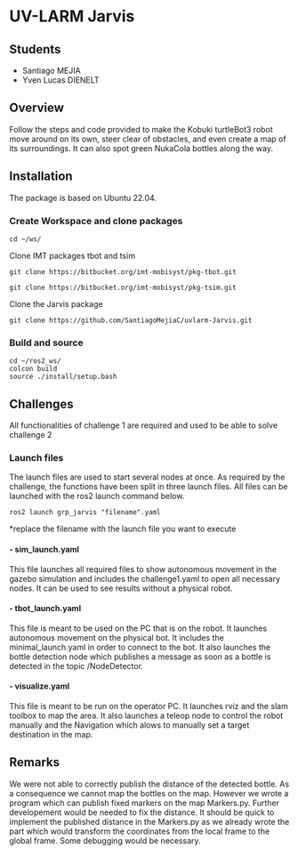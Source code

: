 # UV-LARM Jarvis

## Students

- Santiago MEJIA
- Yven Lucas DIENELT

## Overview
Follow the steps and code provided to make the Kobuki turtleBot3 robot move around on its own, steer clear of obstacles, and even create a map of its surroundings. It can also spot green NukaCola bottles along the way.

## Installation

The package is based on Ubuntu 22.04.

### Create Workspace and clone packages
```
cd ~/ws/
```
Clone IMT packages tbot and tsim
```
git clone https://bitbucket.org/imt-mobisyst/pkg-tbot.git
```
```
git clone https://bitbucket.org/imt-mobisyst/pkg-tsim.git
```
Clone the Jarvis package
```
git clone https://github.com/SantiagoMejiaC/uvlarm-Jarvis.git
```
### Build and source
```
cd ~/ros2_ws/
colcon build
source ./install/setup.bash
```

## Challenges
All functionalities of challenge 1 are required and used to be able to solve challenge 2

### Launch files
The launch files are used to start several nodes at once. As required by the challenge, the functions have been split in three launch files. All files can be launched with the ros2 launch command below.
```
ros2 launch grp_jarvis "filename".yaml 
```
*replace the filename with the launch file you want to execute
#### - sim_launch.yaml
This file launches all required files to show autonomous movement in the gazebo simulation and includes the challenge1.yaml to open all necessary nodes. It can be used to see results without a physical robot.
#### - tbot_launch.yaml
This file is meant to be used on the PC that is on the robot. It launches autonomous movement on the physical bot. It includes the minimal_launch.yaml in order to connect to the bot.
It also launches the bottle detection node which publishes a message as soon as a bottle is detected in the topic /NodeDetector.
#### - visualize.yaml 
This file is meant to be run on the operator PC. It launches rviz and the slam toolbox to map the area. It also launches a teleop node to control the robot manually and the Navigation which alows to manually set a target destination in the map.
## Remarks
We were not able to correctly publish the distance of the detected bottle. As a consequence we cannot map the bottles on the map. However we wrote a program which can publish fixed markers on the map Markers.py.
Further developement would be needed to fix the distance. It should be quick to implement the published distance in the Markers.py as we already wrote the part which would transform the coordinates from the local frame to the global frame. Some debugging would be necessary.








